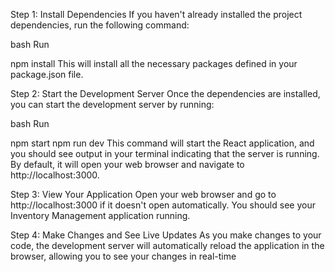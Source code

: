 Step 1: Install Dependencies
If you haven't already installed the project dependencies, run the following command:

bash
Run

npm install
This will install all the necessary packages defined in your package.json file.

Step 2: Start the Development Server
Once the dependencies are installed, you can start the development server by running:

bash
Run

npm start
npm run dev
This command will start the React application, and you should see output in your terminal indicating that the server is running. By default, it will open your web browser and navigate to http://localhost:3000.

Step 3: View Your Application
Open your web browser and go to http://localhost:3000 if it doesn't open automatically. You should see your Inventory Management application running.

Step 4: Make Changes and See Live Updates
As you make changes to your code, the development server will automatically reload the application in the browser, allowing you to see your changes in real-time
